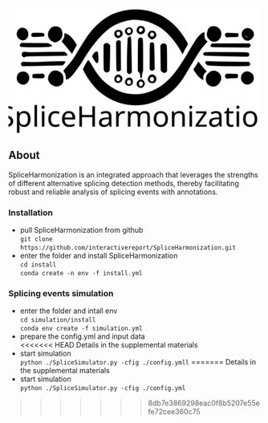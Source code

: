 ![alt text](https://github.com/interactivereport/SpliceHarmonization/blob/main/figures/SpliceHarmonization%20LOGO.svg)

## About
SpliceHarmonization is an integrated approach that leverages the strengths of different alternative splicing detection methods, thereby facilitating robust and reliable analysis of splicing events with annotations.

### Installation 
- pull SpliceHarmonization from github \
        `git clone https://github.com/interactivereport/SpliceHarmonization.git`
- enter the folder and install SpliceHarmonization \
        `cd install` \
        `conda create -n env -f install.yml`

### Splicing events simulation 
- enter the folder and intall env \
        `cd simulation/install` \
        `conda env create -f simulation.yml`
- prepare the config.yml and input data \
<<<<<<< HEAD
        Details in the supplemental materials
- start simulation \
        `python ./SpliceSimulator.py -cfig ./config.ymll`
=======
        Details in the supplemental materials 
- start simulation \
        `python ./SpliceSimulator.py -cfig ./config.yml`
>>>>>>> 8db7e3869298eac0f8b5207e55efe72cee360c75
